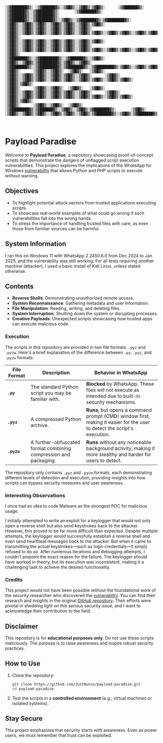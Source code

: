 ```

░▒▓███████▓▒░ ░▒▓██████▓▒░░▒▓█▓▒░░▒▓█▓▒░▒▓█▓▒░      ░▒▓██████▓▒░ ░▒▓██████▓▒░░▒▓███████▓▒░       ░▒▓███████▓▒░ ░▒▓██████▓▒░░▒▓███████▓▒░ ░▒▓██████▓▒░░▒▓███████▓▒░░▒▓█▓▒░░▒▓███████▓▒░▒▓████████▓▒░ 
░▒▓█▓▒░░▒▓█▓▒░▒▓█▓▒░░▒▓█▓▒░▒▓█▓▒░░▒▓█▓▒░▒▓█▓▒░     ░▒▓█▓▒░░▒▓█▓▒░▒▓█▓▒░░▒▓█▓▒░▒▓█▓▒░░▒▓█▓▒░      ░▒▓█▓▒░░▒▓█▓▒░▒▓█▓▒░░▒▓█▓▒░▒▓█▓▒░░▒▓█▓▒░▒▓█▓▒░░▒▓█▓▒░▒▓█▓▒░░▒▓█▓▒░▒▓█▓▒░▒▓█▓▒░      ░▒▓█▓▒░    
░▒▓█▓▒░░▒▓█▓▒░▒▓█▓▒░░▒▓█▓▒░▒▓█▓▒░░▒▓█▓▒░▒▓█▓▒░     ░▒▓█▓▒░░▒▓█▓▒░▒▓█▓▒░░▒▓█▓▒░▒▓█▓▒░░▒▓█▓▒░      ░▒▓█▓▒░░▒▓█▓▒░▒▓█▓▒░░▒▓█▓▒░▒▓█▓▒░░▒▓█▓▒░▒▓█▓▒░░▒▓█▓▒░▒▓█▓▒░░▒▓█▓▒░▒▓█▓▒░▒▓█▓▒░      ░▒▓█▓▒░    
░▒▓███████▓▒░░▒▓████████▓▒░░▒▓██████▓▒░░▒▓█▓▒░     ░▒▓█▓▒░░▒▓█▓▒░▒▓████████▓▒░▒▓█▓▒░░▒▓█▓▒░      ░▒▓███████▓▒░░▒▓████████▓▒░▒▓███████▓▒░░▒▓████████▓▒░▒▓█▓▒░░▒▓█▓▒░▒▓█▓▒░░▒▓██████▓▒░░▒▓██████▓▒░   
░▒▓█▓▒░      ░▒▓█▓▒░░▒▓█▓▒░  ░▒▓█▓▒░   ░▒▓█▓▒░     ░▒▓█▓▒░░▒▓█▓▒░▒▓█▓▒░░▒▓█▓▒░▒▓█▓▒░░▒▓█▓▒░      ░▒▓█▓▒░      ░▒▓█▓▒░░▒▓█▓▒░▒▓█▓▒░░▒▓█▓▒░▒▓█▓▒░░▒▓█▓▒░▒▓█▓▒░░▒▓█▓▒░▒▓█▓▒░      ░▒▓█▓▒░▒▓█▓▒░    
░▒▓█▓▒░      ░▒▓█▓▒░░▒▓█▓▒░  ░▒▓█▓▒░   ░▒▓█▓▒░     ░▒▓█▓▒░░▒▓█▓▒░▒▓█▓▒░░▒▓█▓▒░▒▓█▓▒░░▒▓█▓▒░      ░▒▓█▓▒░      ░▒▓█▓▒░░▒▓█▓▒░▒▓█▓▒░░▒▓█▓▒░▒▓█▓▒░░▒▓█▓▒░▒▓█▓▒░░▒▓█▓▒░▒▓█▓▒░      ░▒▓█▓▒░▒▓█▓▒░    
░▒▓█▓▒░      ░▒▓█▓▒░░▒▓█▓▒░  ░▒▓█▓▒░   ░▒▓████████▓▒░▒▓██████▓▒░░▒▓█▓▒░░▒▓█▓▒░▒▓███████▓▒░       ░▒▓█▓▒░      ░▒▓█▓▒░░▒▓█▓▒░▒▓█▓▒░░▒▓█▓▒░▒▓█▓▒░░▒▓█▓▒░▒▓███████▓▒░░▒▓█▓▒░▒▓███████▓▒░░▒▓████████▓▒░ 
                                                                                                                                                                                                
                                                                                                                                                                                                

```

# Payload Paradise

Welcome to **Payload Paradise**, a repository showcasing proof-of-concept scripts that demonstrate the dangers of unflagged script execution vulnerabilities. This project explores the implications of the WhatsApp for Windows [vulnerability](https://www.bleepingcomputer.com/news/security/whatsapp-for-windows-lets-python-php-scripts-execute-with-no-warning/) that allows Python and PHP scripts to execute without warning.

## Objectives

- To highlight potential attack vectors from trusted applications executing scripts.
- To showcase real-world examples of what could go wrong if such vulnerabilities fall into the wrong hands.
- To stress the importance of handling trusted files with care, as even those from familiar sources can be harmful.

## System Information

I ran this on Windows 11 with WhatsApp 2.2450.6.0 from Dec 2024 to Jan 2025, and the vulnerability was still working. For all tests requiring another machine (attacker), I used a basic install of Kali Linux, unless stated otherwise.

## Contents

- **Reverse Shells**: Demonstrating unauthorized remote access.
- **System Reconnaissance**: Gathering metadata and user information.
- **File Manipulation**: Reading, writing, and deleting files.
- **System Interruption**: Shutting down the system or disrupting processes.
- **Creative Payloads**: Unexpected scripts showcasing how trusted apps can execute malicious code.

### Execution  

The scripts in this repository are provided in two file formats: `.pyz` and `.pyzw`. Here's a brief explanation of the difference between `.py`, `.pyz`, and `.pyzw` formats:

| File Format | Description                                                      | Behavior in WhatsApp                                                                                                     |
| ----------- | ---------------------------------------------------------------- | ------------------------------------------------------------------------------------------------------------------------ |
| **`.py`**   | The standard Python script you may be familiar with.             | **Blocked** by WhatsApp. These files will not execute as intended due to built-in security mechanisms.                   |
| **`.pyz`**  | A compressed Python archive.                                     | **Runs**, but opens a command prompt (CMD) window first, making it easier for the user to detect the script's execution. |
| **`.pyzw`** | A further-obfuscated format combining compression and packaging. | **Runs** without any noticeable background activity, making it more stealthy and harder for users to detect.             |

The repository only contains `.pyz` and `.pyzw` formats, each demonstrating different levels of detection and execution, providing insights into how scripts can bypass security measures and user awareness.


### Interesting Observations

I once had an idea to code Malware as the strongest POC for malicious usage.

I initially attempted to write an exploit for a keylogger that would not only open a reverse shell but also send keystrokes back to the attacker. However, this proved to be far more difficult than expected. Despite multiple attempts, the keylogger would successfully establish a reverse shell and even send heartbeat messages back to the attacker. But when it came to transmitting the actual keystrokes—such as login credentials—it simply refused to do so. After numerous iterations and debugging attempts, I couldn't pinpoint the exact reason for the failure. The keylogger should have worked in theory, but its execution was inconsistent, making it a challenging task to achieve the desired functionality.

### Credits

This project would not have been possible without the foundational work of the security researcher who discovered the [vulnerability]([https://www.linkedin.com/in/saumyajeetdas/]). You can find their research and insights in the original [GitHub repository]([https://github.com/SaumyajeetDas/WhatsApp-Exploit]). Their efforts were pivotal in shedding light on this serious security issue, and I want to acknowledge their contribution to the field.

## Disclaimer

This repository is for **educational purposes only**. Do not use these scripts maliciously. The purpose is to raise awareness and inspire robust security practices.

## How to Use

1. Clone the repository:
   ```bash
   git clone https://github.com/JustNunuz/payload-paradise.git
   cd payload-paradise
   ```
2. Test the scripts in a **controlled environment** (e.g., virtual machines or isolated systems).

## Stay Secure

This project emphasizes that security starts with awareness. Even as power users, we must remember that trust can be exploited.

